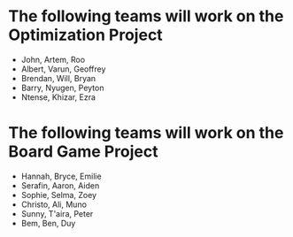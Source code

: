 # The following teams will work on the Optimization Project

- John, Artem, Roo
- Albert, Varun, Geoffrey
- Brendan, Will, Bryan
- Barry, Nyugen, Peyton
- Ntense, Khizar, Ezra

# The following teams will work on the Board Game Project

- Hannah, Bryce, Emilie
- Serafin, Aaron, Aiden
- Sophie, Selma, Zoey
- Christo, Ali, Muno
- Sunny, T'aira, Peter 
- Bem, Ben, Duy

